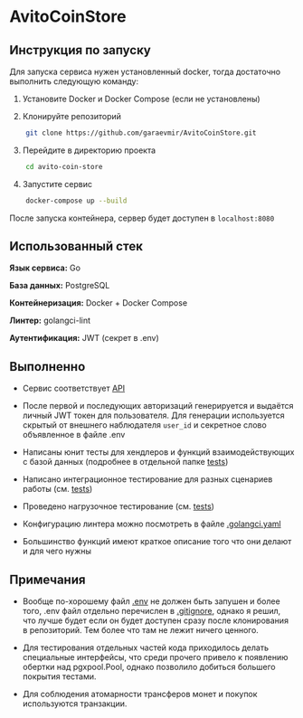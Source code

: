 # AvitoCoinStore

## Инструкция по запуску

Для запуска сервиса нужен установленный docker, тогда достаточно выполнить следующую команду:

1. Установите Docker и Docker Compose (если не установлены)

2. Клонируйте репозиторий

```bash
    git clone https://github.com/garaevmir/AvitoCoinStore.git
```

3. Перейдите в директорию проекта

```bash
    cd avito-coin-store
```

4. Запустите сервис

```bash
    docker-compose up --build
```

После запуска контейнера, сервер будет доступен в `localhost:8080`

## Использованный стек

**Язык сервиса:** Go

**База данных:** PostgreSQL

**Контейнеризация:** Docker + Docker Compose

**Линтер:** golangci-lint

**Аутентификация:** JWT (секрет в .env)

## Выполненно

- Сервис соответствует [API](./static/schema.json)

- После первой и последующих авторизаций генерируется и выдаётся личный JWT токен для пользователя. Для генерации используется скрытый от внешнего наблюдателя `user_id` и секретное слово объявленное в файле .env

- Написаны юнит тесты для хендлеров и функций взаимодействующих с базой данных (подробнее в отдельной папке [tests](./tests/))

- Написано интеграционное тестирование для разных сценариев работы (см. [tests](./tests/))

- Проведено нагрузочное тестирование (см. [tests](./tests/))

- Конфигурацию линтера можно посмотреть в файле [.golangci.yaml](./.golangci.yaml)

- Большинство функций имеют краткое описание того что они делают и для чего нужны

## Примечания

- Вообще по-хорошему файл [.env](./.env) не должен быть запушен и более того, .env файл отдельно перечислен в [.gitignore](./.gitignore), однако я решил, что лучше будет если он будет доступен сразу после клонирования в репозиторий. Тем более что там не лежит ничего ценного.

- Для тестирования отдельных частей кода приходилось делать специальные интерфейсы, что среди прочего привело к появлению обертки над pgxpool.Pool, однако позволило добиться большего покрытия тестами.

- Для соблюдения атомарности трансферов монет и покупок используются транзакции.
